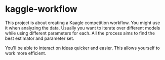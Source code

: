 # kaggle-workflow

This project is about creating a Kaagle competition workflow.
You might use it when analyzing the data. Usually you want to iterate over different models while using different parameters for each.
All the process aims to find the best estimator and parameter set.

You'll be able to interact on ideas quicker and easier. This allows yourself to work more efficient.
